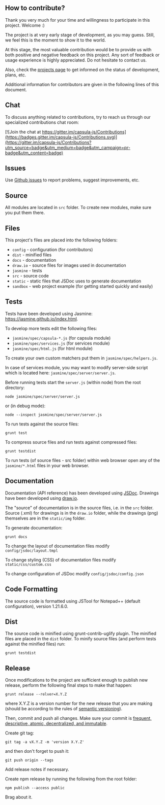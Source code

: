 ## How to contribute?

Thank you very much for your time and willingness to participate in this project. Welcome :)

The project is at very early stage of development, as you may guess. Still, we feel this is the moment to show it to the world.

At this stage, the most valuable contribution would be to provide us with both positive and negative feedback on this project. Any sort of feedback or usage experience is highly appreciated. Do not hesitate to contact us.

Also, check the [projects page](https://github.com/solsoftware/capsula/projects) to get informed on the status of development, plans, etc.

Additional information for contributors are given in the following lines of this document.

## Chat

To discuss anything related to contributions, try to reach us through our specialized contributions chat room:

[![Join the chat at https://gitter.im/capsula-js/Contributions](https://badges.gitter.im/capsula-js/Contributions.svg)](https://gitter.im/capsula-js/Contributions?utm_source=badge&utm_medium=badge&utm_campaign=pr-badge&utm_content=badge)

## Issues

Use [Github issues](https://github.com/solsoftware/capsula/issues) to report problems, suggest improvements, etc.

## Source

All modules are located in `src` folder. To create new modules, make sure you put them there.

## Files

This project's files are placed into the following folders:

- `config` - configuration (for contributors)
- `dist` - minified files
- `docs` - documentation
- `draw.io` - source files for images used in documentation
- `jasmine` - tests
- `src` - source code
- `static` - static files that JSDoc uses to generate documentation
- `sandbox` - web project example (for getting started quickly and easily)

## Tests

Tests have been developed using Jasmine: https://jasmine.github.io/index.html.

To develop more tests edit the following files:

- `jasmine/spec/capsula-*.js` (for capsula module)
- `jasmine/spec/services.js` (for services module)
- `jasmine/spec/html.js` (for html module)

To create your own custom matchers put them in `jasmine/spec/helpers.js`.

In case of services module, you may want to modify server-side script which is located here: `jasmine/spec/server/server.js`.

Before running tests start the `server.js` (within node) from the root directory:

```
node jasmine/spec/server/server.js 
```

or (in debug mode):

```
node --inspect jasmine/spec/server/server.js 
```

To run tests against the source files:

```
grunt test
```

To compress source files and run tests against compressed files:

```
grunt testdist
```

To run tests (of source files - src folder) within web browser open any of the `jasmine/*.html` files in your web browser.

## Documentation

Documentation (API reference) has been developed using [JSDoc](http://usejsdoc.org/). Drawings have been developed using [draw.io](https://www.draw.io/).

The "source" of documentation is in the source files, i.e. in the `src` folder. Source (.xml) for drawings is in the `draw.io` folder, while the drawings (png) themselves are in the `static/img` folder.

To generate documentation:

```
grunt docs
```

To change the layout of documentation files modify `config/jsdoc/layout.tmpl`

To change styling (CSS) of documentation files modify `static/css/custom.css`

To change configuration of JSDoc modify `config/jsdoc/config.json`

## Code Formatting

The source code is formatted using JSTool for Notepad++ (default configuration), version 1.21.6.0.

## Dist

The source code is minified using grunt-contrib-uglify plugin. The minified files are placed in the `dist` folder. To minify source files (and perform tests against the minified files) run:

```
grunt testdist
```

## Release

Once modifications to the project are sufficient enough to publish new release, perform the following final steps to make that happen:

```
grunt release --relver=X.Y.Z
```

where X.Y.Z is a version number for the new release that you are making (should be according to the rules of [semantic versioning](https://semver.org/)).

Then, commit and push all changes. Make sure your commit is [frequent, descriptive, atomic, decentralized, and immutable](https://dev.to/sublimegeek/do-your-commits-pass-this-simple-test-4ak2).

Create git tag: 

```
git tag -a vX.Y.Z -m 'version X.Y.Z'
```

and then don't forget to push it: 

```
git push origin --tags
```

Add release notes if necessary.

Create npm release by running the following from the root folder: 

```
npm publish --access public
```

Brag about it.